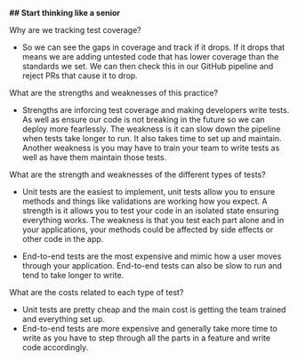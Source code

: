 <!-- trunk-ignore(markdownlint/MD036) -->

**## Start thinking like a senior**

Why are we tracking test coverage?

- So we can see the gaps in coverage and track if it drops. If it drops that means we are adding untested code that has lower coverage than the standards we set. We can then check this in our GitHub pipeline and reject PRs that cause it to drop.

What are the strengths and weaknesses of this practice?

- Strengths are inforcing test coverage and making developers write tests. As well as ensure our code is not breaking in the future so we can deploy more fearlessly. The weakness is it can slow down the pipeline when tests take longer to run. It also takes time to set up and maintain. Another weakness is you may have to train your team to write tests as well as have them maintain those tests.

What are the strength and weaknesses of the different types of tests?

- Unit tests are the easiest to implement, unit tests allow you to ensure methods and things like validations are working how you expect. A strength is it allows you to test your code in an isolated state ensuring everything works. The weakness is that you test each part alone and in your applications, your methods could be affected by side effects or other code in the app.

- End-to-end tests are the most expensive and mimic how a user moves through your application. End-to-end tests can also be slow to run and tend to take longer to write.

What are the costs related to each type of test?

- Unit tests are pretty cheap and the main cost is getting the team trained and everything set up.
- End-to-end tests are more expensive and generally take more time to write as you have to step through all the parts in a feature and write code accordingly.
